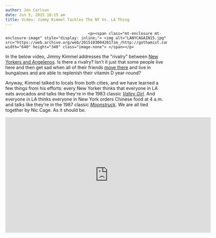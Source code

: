 ```yaml
---
author: Jen Carlson
date: Jun 5, 2015 10:15 am
title: Video: Jimmy Kimmel Tackles The NY Vs. LA Thing
---
```


	
										<p><span class="mt-enclosure mt-enclosure-image" style="display: inline;"> <img alt="LANYCAGAIN15.jpg" src="https://web.archive.org/web/20151030042017im_/http://gothamist.com/attachments/arts_jen/LANYCAGAIN15.jpg" width="640" height="340" class="image-none"> </span></p>

<p>In the below video, Jimmy Kimmel addresses the &quot;rivalry&quot; between <a href="https://web.archive.org/web/20151030042017/http://gothamist.com/2015/05/02/it_happens.php">New Yorkers and Angelenos</a>. Is there a rivalry? Isn&apos;t it just that some people live here and then get sad when all of their friends <a href="https://web.archive.org/web/20151030042017/http://gothamist.com/2014/02/07/nyc_vs_la_which_better.php">move there</a> and live in bungalows and are able to replenish their vitamin D year-round? </p>

<p>Anyway, Kimmel talked to locals from both cities, and we have learned a few things from his efforts: every New Yorker thinks that everyone in LA eats avocados and talks like they&apos;re in the 1983 classic <a href="https://web.archive.org/web/20151030042017/https://www.youtube.com/watch?v=VSX4YgdKKMk"><em>Valley Girl</em></a>. And everyone in LA thinks everyone in New York orders Chinese food at 4 a.m. and talks like they&apos;re in the 1987 classic <a href="https://web.archive.org/web/20151030042017/https://www.youtube.com/watch?v=M01_2CKL6PU"><em>Moonstruck</em></a>. We are all tied together by Nic Cage. As it should be.</p>

<p><iframe width="640" height="360" src="https://web.archive.org/web/20151030042017if_/https://www.youtube.com/embed/ekOPaKqPKsU" frameborder="0" allowfullscreen></iframe></p>					
										
									
				